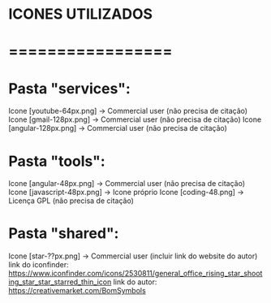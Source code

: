 
# ICONES UTILIZADOS
# =================

# Pasta "services":
Icone [youtube-64px.png] -> Commercial user (não precisa de citação)
Icone [gmail-128px.png] -> Commercial user (não precisa de citação)
Icone [angular-128px.png] -> Commercial user (não precisa de citação)

# Pasta "tools":
Icone [angular-48px.png] -> Commercial user (não precisa de citação)
Icone [javascript-48px.png] -> Icone próprio
Icone [coding-48.png] -> Licença GPL (não precisa de citação)

# Pasta "shared":
Icone [star-??px.png] -> Commercial user (incluir link do website do autor)
     link do iconfinder: https://www.iconfinder.com/icons/2530811/general_office_rising_star_shooting_star_star_starred_thin_icon
     link do autor: https://creativemarket.com/BomSymbols